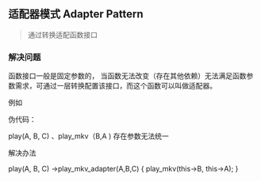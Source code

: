 ## 适配器模式 Adapter Pattern

> 通过转换适配函数接口

### 解决问题

函数接口一般是固定参数的， 当函数无法改变（存在其他依赖）无法满足函数参数需求，可通过一层转换配置该接口，而这个函数可以叫做适配器。

例如 

伪代码：

play(A, B, C)  、play_mkv（B,A ) 存在参数无法统一

解决办法

play(A, B, C) ->play_mkv_adapter(A,B,C) {  play_mkv(this->B, this->A); }